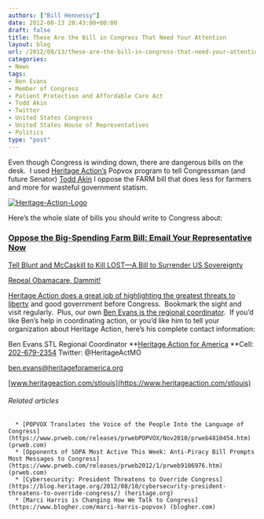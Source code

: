 ```yaml
---
authors: ["Bill Hennessy"]
date: 2012-08-13 20:43:00+00:00
draft: false
title: These Are the Bill in Congress That Need Your Attention
layout: blog
url: /2012/08/13/these-are-the-bill-in-congress-that-need-your-attention/
categories:
- News
tags:
- Ben Evans
- Member of Congress
- Patient Protection and Affordable Care Act
- Todd Akin
- Twitter
- United States Congress
- United States House of Representatives
- Politics
type: "post"
---
```




Even though Congress is winding down, there are dangerous bills on the desk.  I used [Heritage Action’s](https://heritageaction.com/) Popvox program to tell Congressman (and future Senator) [Todd Akin](https://en.wikipedia.org/wiki/Todd_Akin) I oppose the FARM bill that does less for farmers and more for wasteful government statism.

[![Heritage-Action-Logo](https://ludicrite.files.wordpress.com/2012/08/heritage-action-logo_thumb.jpg)
](https://ludicrite.files.wordpress.com/2012/08/heritage-action-logo.jpg)

Here’s the whole slate of bills you should write to Congress about:


### [Oppose the Big-Spending Farm Bill: Email Your Representative Now](https://heritageaction.com/2012/07/oppose-big-spending-farm-bill-email-now/)


[Tell Blunt and McCaskill to Kill LOST—A Bill to Surrender US Sovereignty](https://heritageaction.com/2012/07/email-your-senators-oppose-lost/)

[Repeal Obamacare, Dammit!](https://heritageaction.com/2012/07/repeal-obamacare-email-your-representatives-now/)

[Heritage Action does a great job of highlighting the greatest threats to liberty](https://heritageaction.com/) and good government before Congress.  Bookmark the sight and visit regularly.  Plus, our own [Ben Evans is the regional coordinator](ben.evans@heritageforamerica.org).  If you’d like Ben’s help in coordinating action, or you’d like him to tell your organization about Heritage Action, here’s his complete contact information:

Ben Evans
STL Regional Coordinator
**[Heritage Action for America](https://heritageaction.com/)
**Cell: [202-679-2354](tel:202-679-2354)
Twitter: @HeritageActMO

[ben.evans@heritageforamerica.org](mailto:ben.evans@heritageforamerica.org)

[www.heritageaction.com/stlouis](https://www.heritageaction.com/stlouis)


###### Related articles





	  * [POPVOX Translates the Voice of the People Into the Language of Congress](https://www.prweb.com/releases/prwebPOPVOX/Nov2010/prweb4810454.htm) (prweb.com)
	  * [Opponents of SOPA Most Active This Week: Anti-Piracy Bill Prompts Most Messages to Congress](https://www.prweb.com/releases/prweb2012/1/prweb9106976.htm) (prweb.com)
	  * [Cybersecurity: President Threatens to Override Congress](https://blog.heritage.org/2012/08/10/cybersecurity-president-threatens-to-override-congress/) (heritage.org)
	  * [Marci Harris is Changing How We Talk to Congress](https://www.blogher.com/marci-harris-popvox) (blogher.com)


